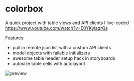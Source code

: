 # colorbox
A quick project with table views and API clients I live-coded https://www.youtube.com/watch?v=E0YKylaqrQs

Features:
* pull in remote json list with a custom API clients
* model objects with failable initializers
* awesome table header setup hack in storyboards
* autosize table cells with autolayout

![preview]()
